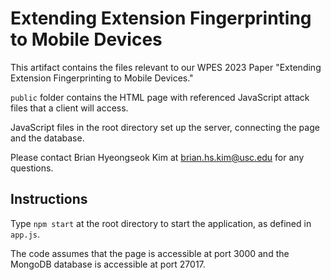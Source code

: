 # Extending Extension Fingerprinting to Mobile Devices

This artifact contains the files relevant to our WPES 2023 Paper "Extending Extension Fingerprinting to Mobile Devices."

``public`` folder contains the HTML page with referenced JavaScript attack files that a client will access.

JavaScript files in the root directory set up the server, connecting the page and the database.

Please contact Brian Hyeongseok Kim at brian.hs.kim@usc.edu for any questions.

## Instructions
Type ``npm start`` at the root directory to start the application, as defined in ``app.js``.

The code assumes that the page is accessible at port 3000 and the MongoDB database is accessible at port 27017.